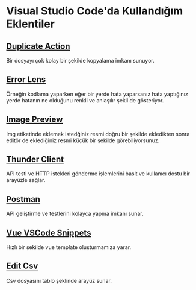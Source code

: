 # Visual Studio Code'da Kullandığım Eklentiler

## [Duplicate Action](https://marketplace.visualstudio.com/items?itemName=mrmlnc.vscode-duplicate)

Bir dosyayı çok kolay bir şekilde kopyalama imkanı sunuyor.

## [Error Lens](https://marketplace.visualstudio.com/items?itemName=usernamehw.errorlens)

Örneğin kodlama yaparken eğer bir yerde hata yaparsanız hata yaptığınız yerde hatanın ne olduğunu renkli ve anlaşılır şekil de gösteriyor.

## [Image Preview](https://marketplace.visualstudio.com/items?itemName=kisstkondoros.vscode-gutter-preview)

Img etiketinde eklemek istedğiniz resmi doğru bir şekilde ekledikten sonra editör de eklediğiniz resmi küçük bir şekilde görebiliyorsunuz.

## [Thunder Client](https://marketplace.visualstudio.com/items?itemName=rangav.vscode-thunder-client)

API testi ve HTTP istekleri gönderme işlemlerini basit ve kullanıcı dostu bir arayüzle sağlar.

## [Postman](https://marketplace.visualstudio.com/items?itemName=Postman.postman-for-vscode)

API geliştirme ve testlerini kolayca yapma imkanı sunar.

## [Vue VSCode Snippets](https://marketplace.visualstudio.com/items?itemName=sdras.vue-vscode-snippets)

Hızlı bir şekilde vue template oluşturmamıza yarar.

## [Edit Csv](https://marketplace.visualstudio.com/items?itemName=janisdd.vscode-edit-csv)

Csv dosyasını tablo şeklinde arayüz sunar.
